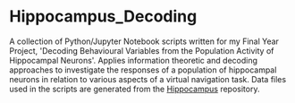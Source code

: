 # Hippocampus_Decoding
A collection of Python/Jupyter Notebook scripts written for my Final Year Project, 'Decoding Behavioural Variables from the Population Activity of Hippocampal Neurons'.
Applies information theoretic and decoding approaches to investigate the responses of a population of hippocampal neurons in relation to various aspects of a virtual navigation task. Data files used in the scripts are generated from the [Hippocampus](https://github.com/shihchengyen/Hippocampus) repository.
